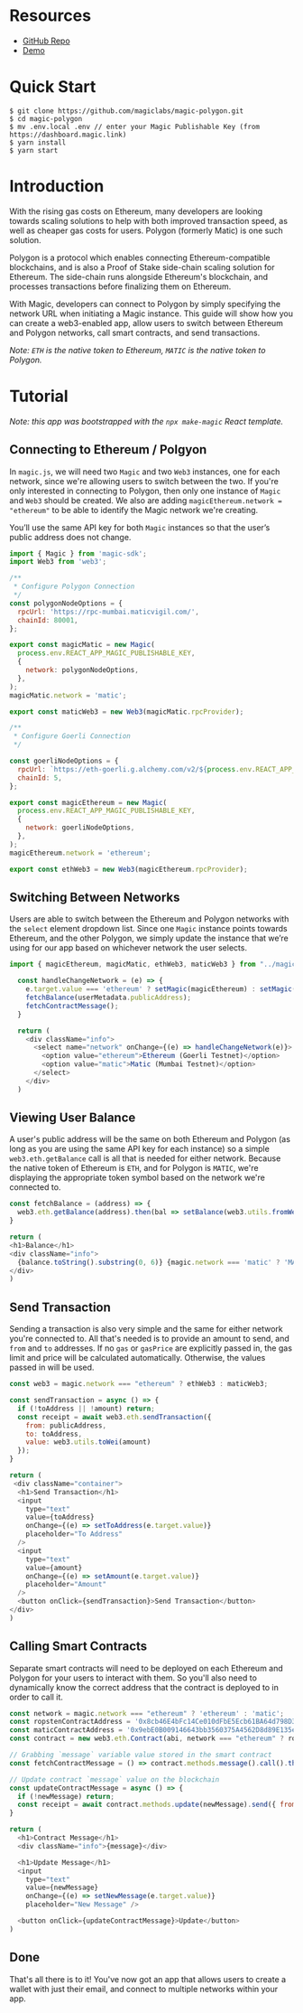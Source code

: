 # Resources
- [GitHub Repo](https://github.com/magiclabs/magic-polygon)
- [Demo](https://magic-polygon.vercel.app/login)

# Quick Start

```
$ git clone https://github.com/magiclabs/magic-polygon.git
$ cd magic-polygon
$ mv .env.local .env // enter your Magic Publishable Key (from https://dashboard.magic.link)
$ yarn install
$ yarn start
```

# Introduction

With the rising gas costs on Ethereum, many developers are looking towards scaling solutions to help with both improved transaction speed, as well as cheaper gas costs for users. Polygon (formerly Matic) is one such solution. 

Polygon is a protocol which enables connecting Ethereum-compatible blockchains, and is also a Proof of Stake side-chain scaling solution for Ethereum. The side-chain runs alongside Ethereum's blockchain, and processes transactions before finalizing them on Ethereum.

With Magic, developers can connect to Polygon by simply specifying the network URL when initiating a Magic instance. This guide will show how you can create a web3-enabled app, allow users to switch between Ethereum and Polygon networks, call smart contracts, and send transactions. 

_Note: `ETH` is the native token to Ethereum, `MATIC` is the native token to Polygon._

# Tutorial

_Note: this app was bootstrapped with the `npx make-magic` React template._

## Connecting to Ethereum / Polgyon

In `magic.js`, we will need two `Magic` and two `Web3` instances, one for each network, since we're allowing users to switch between the two. If you're only interested in connecting to Polygon, then only one instance of `Magic` and `Web3` should be created. We also are adding `magicEthereum.network = "ethereum"` to be able to identify the Magic network we're creating.

You’ll use the same API key for both `Magic` instances so that the user’s public address does not change. 

```js
import { Magic } from 'magic-sdk';
import Web3 from 'web3';

/**
 * Configure Polygon Connection
 */
const polygonNodeOptions = {
  rpcUrl: 'https://rpc-mumbai.maticvigil.com/',
  chainId: 80001,
};

export const magicMatic = new Magic(
  process.env.REACT_APP_MAGIC_PUBLISHABLE_KEY,
  { 
    network: polygonNodeOptions, 
  },
);
magicMatic.network = 'matic';

export const maticWeb3 = new Web3(magicMatic.rpcProvider);

/**
 * Configure Goerli Connection
 */

const goerliNodeOptions = {
  rpcUrl: `https://eth-goerli.g.alchemy.com/v2/${process.env.REACT_APP_ALCHEMY_API_KEY}`,
  chainId: 5,
};

export const magicEthereum = new Magic(
  process.env.REACT_APP_MAGIC_PUBLISHABLE_KEY,
  { 
    network: goerliNodeOptions, 
  },
);
magicEthereum.network = 'ethereum';

export const ethWeb3 = new Web3(magicEthereum.rpcProvider);

```

## Switching Between Networks

Users are able to switch between the Ethereum and Polygon networks with the `select` element dropdown list. Since one `Magic` instance points towards Ethereum, and the other Polygon, we simply update the instance that we’re using for our app based on whichever network the user selects.

```js
import { magicEthereum, magicMatic, ethWeb3, maticWeb3 } from "../magic";

  const handleChangeNetwork = (e) => {
    e.target.value === 'ethereum' ? setMagic(magicEthereum) : setMagic(magicMatic);
    fetchBalance(userMetadata.publicAddress);
    fetchContractMessage();
  }

  return (
    <div className="info">
      <select name="network" onChange={(e) => handleChangeNetwork(e)}>
        <option value="ethereum">Ethereum (Goerli Testnet)</option>
        <option value="matic">Matic (Mumbai Testnet)</option>
      </select>
    </div>
  )
```

## Viewing User Balance

A user's public address will be the same on both Ethereum and Polygon (as long as you are using the same API key for each instance) so a simple `web3.eth.getBalance` call is all that is needed for either network. Because the native token of Ethereum is `ETH`, and for Polygon is `MATIC`, we're displaying the appropriate token symbol based on the network we're connected to.

```js
const fetchBalance = (address) => {
  web3.eth.getBalance(address).then(bal => setBalance(web3.utils.fromWei(bal)))
}

return (
<h1>Balance</h1>
<div className="info">
  {balance.toString().substring(0, 6)} {magic.network === 'matic' ? 'MATIC' : 'ETH'}
</div>
)
```

## Send Transaction

Sending a transaction is also very simple and the same for either network you're connected to. All that's needed is to provide an amount to send, and  `from` and `to` addresses. If no `gas` or `gasPrice` are explicitly passed in, the gas limit and price will be calculated automatically. Otherwise, the values passed in will be used.

```js
const web3 = magic.network === "ethereum" ? ethWeb3 : maticWeb3;

const sendTransaction = async () => {
  if (!toAddress || !amount) return;
  const receipt = await web3.eth.sendTransaction({
    from: publicAddress,
    to: toAddress,
    value: web3.utils.toWei(amount)
  });
}

return (
 <div className="container">
  <h1>Send Transaction</h1>
  <input 
    type="text" 
    value={toAddress} 
    onChange={(e) => setToAddress(e.target.value)} 
    placeholder="To Address" 
  />
  <input 
    type="text" 
    value={amount} 
    onChange={(e) => setAmount(e.target.value)} 
    placeholder="Amount" 
  />
  <button onClick={sendTransaction}>Send Transaction</button>
</div>
)
```

## Calling Smart Contracts

Separate smart contracts will need to be deployed on each Ethereum and Polygon for your users to interact with them. So you'll also need to dynamically know the correct address that the contract is deployed to in order to call it. 

```js
const network = magic.network === "ethereum" ? 'ethereum' : 'matic';
const ropstenContractAddress = '0x8cb46E4bFc14Ce010dFbE5Ecb61BA64d798D3A67';
const maticContractAddress = '0x9ebE0B009146643bb3560375A4562D8d89E135e9';
const contract = new web3.eth.Contract(abi, network === "ethereum" ? ropstenContractAddress : maticContractAddress);

// Grabbing `message` variable value stored in the smart contract
const fetchContractMessage = () => contract.methods.message().call().then(setMessage)

// Update contract `message` value on the blockchain
const updateContractMessage = async () => {
  if (!newMessage) return;
  const receipt = await contract.methods.update(newMessage).send({ from: user.publicAddress });
}

return (
  <h1>Contract Message</h1>
  <div className="info">{message}</div>

  <h1>Update Message</h1>
  <input 
    type="text" 
    value={newMessage} 
    onChange={(e) => setNewMessage(e.target.value)} 
    placeholder="New Message" />

  <button onClick={updateContractMessage}>Update</button>
)
```

## Done

That's all there is to it! You've now got an app that allows users to create a wallet with just their email, and connect to multiple networks within your app.
